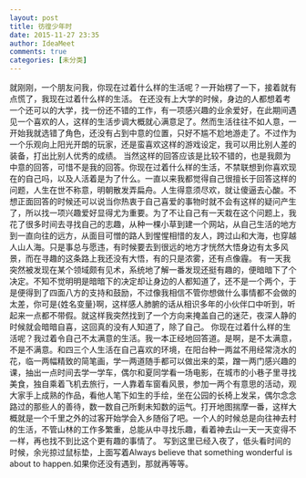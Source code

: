 ```yaml
---
layout: post
title: 彷徨少年时
date: 2015-11-27 23:35
author: IdeaMeet
comments: true
categories: [未分类]
---
```

就刚刚，一个朋友问我，你现在过着什么样的生活呢？一开始楞了一下，接着就有点慌了，我现在过着什么样的生活。 在还没有上大学的时候，身边的人都想着考一个还可以的大学，找一份还不错的工作，有一项感兴趣的业余爱好，在此期间遇见一个喜欢的人，这样的生活步调大概就心满意足了。然而生活往往不如人意，一开始我就选错了角色，还没有占到中意的位置，只好不尴不尬地游走了。不过作为一个乐观向上阳光开朗的玩家，还是蛮喜欢这样的游戏设定，我可以用比别人差的装备，打出比别人优秀的成绩。 当然这样的回答应该是比较不错的，也是我颇为中意的回答，可惜不是我的回答。你现在过着什么样的生活，不禁联想到你喜欢现在的自己吗，以及人活着是为了什么。一直以来我都觉得自己很擅长于回答这样的问题，人生在世不称意，明朝散发弄扁舟。人生得意须尽欢，就让傻逼去心酸。不想正面回答的时候还可以说当你热衷于自己喜爱的事物时就不会有这样的疑问产生了，所以找一项兴趣爱好显得尤为重要。为了不让自己有一天栽在这个问题上，我花了很多时间去寻找自己的志趣，从种一棵小草到建一个网站，从自己生活的地方到一直向往的远方，从面目可憎的路人到惺惺相惜的友人，跨过山和大海，也穿越人山人海。只是事总与愿违，有时候要去到很远的地方才恍然大悟身边有太多风景，而在寻趣的这条路上我还没有大悟，有的只是浓雾，还有点像霾。 有一天我突然被发现在某个领域颇有见术，系统地了解一番发现还挺有趣的，便暗暗下了个决定。不知不觉明明是暗暗下的决定却让身边的人都知道了，还不是一个两个，于是便得到了四面八方的支持和鼓励，不过像我相信不管你想做什么事情都不会做的太差，你可是{姓名变量}啊，这样感人肺腑的话从相识多年的小伙伴口中听到，听起来一点都不带假。就这样我突然找到了一个方向来掩盖自己的迷茫，夜深人静的时候就会暗暗自喜，这回真的没有人知道了，除了自己。 你现在过着什么样的生活呢？我过着令自己不太满意的生活。我一本正经地回答道。是啊，是不太满意，不是不满意。和四三个人生活在自己喜欢的环境，在阳台种一两盆不用经常浇水的花，临一两幅精致的简笔画，学一两道随手都可以做出来的菜，蹭一两门感兴趣的课，抽出一点时间去学一学车，偶尔和夏同学看一场电影，在城市的小巷子里寻找美食，独自乘着飞机去旅行，一人靠着车窗看风景，参加一两个有意思的活动，观大家手上成熟的作品，看他人笔下如生的手绘，坐在公园的长椅上发呆，偶尔念念路过的那些人的善待，数一数自己所剩未知数的运气。打开地图揣摩一番，这样大概就是一个千里之外的过客开始学会入乡随俗了吧。一个人的时候总是向往神去村的生活，不管山林的工作多繁重，总能从中寻找乐趣，看着神去山一天一天变得不一样，再也找不到比这个更有趣的事情了。 写到这里已经入夜了，低头看时间的时候，余光掠过鼠标垫，上面写着Always believe that something wonderful is about to happen.如果你还没有遇到，那就再等等。
